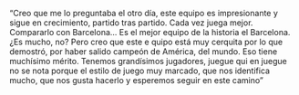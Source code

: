 “Creo que me lo preguntaba el otro día, este equipo es impresionante y sigue en crecimiento, 
partido tras partido. Cada vez juega mejor. Compararlo con Barcelona... Es el mejor equipo de la historia 
el Barcelona. ¿Es mucho, no? Pero creo que este e
quipo está muy cerquita por lo que demostró, por haber salido campeón de América, del mundo. Eso tiene muchísimo mérito. Tenemos grandísimos jugadores, juegue qui
en juegue no se nota porque el estilo de juego muy marcado, que nos identifica mucho, que nos gusta 
hacerlo y esperemos seguir en este camino”        